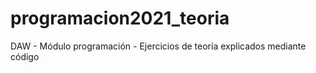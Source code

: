 # programacion2021_teoria
DAW - Módulo programación - Ejercicios de teoría explicados mediante código
